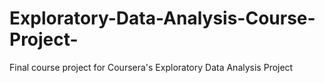 # Exploratory-Data-Analysis-Course-Project-
Final course project for Coursera's Exploratory Data Analysis Project 
